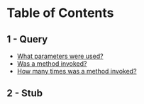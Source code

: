 # Table of Contents
## 1 - Query
- [What parameters were used?](InvokedParameters.md)
- [Was a method invoked?](InvokeMethod.md)
- [How many times was a method invoked?](InvokeMethodCount.md)
## 2 - Stub

